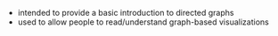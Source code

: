 
- intended to provide a basic introduction to directed graphs
- used to allow people to read/understand graph-based visualizations
